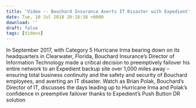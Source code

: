 ```yaml
---
title: 'Video -- Bouchard Insurance Averts IT Disaster with Expedient''s Push Button DR'
date: Tue, 10 Jul 2018 20:18:38 +0000
download: ''
draft: false
tags: [Videos]
---
```


In September 2017, with Category 5 Hurricane Irma bearing down on its headquarters in Clearwater, Florida, Bouchard Insurance’s Director of Information Technology made a critical decision to preemptively failover his entire network to an Expedient backup site over 1,000 miles away – ensuring total business continuity and the safety and security of Bouchard employees, and averting an IT disaster. Watch as Brian Polak, Bouchard’s Director of IT, discusses the days leading up to Hurricane Irma and Polak’s confidence in preemptive failover thanks to Expedient’s Push Button DR solution